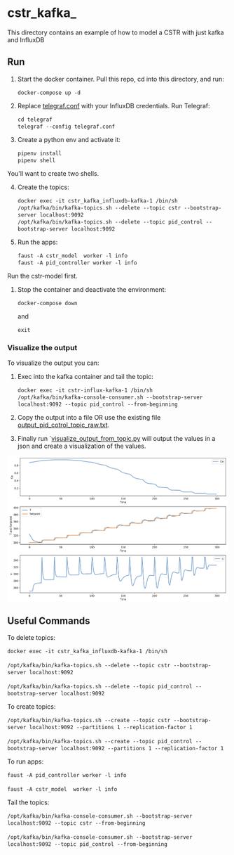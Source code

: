 # cstr_kafka_ 
This directory contains an example of how to model a CSTR with just kafka and InfluxDB 

## Run 
1. Start the docker container. Pull this repo, cd into this directory, and run:
    ```
    docker-compose up -d
    ```

2. Replace [telegraf.conf](./telegraf/telegraf.conf) with your InfluxDB credentials. Run Telegraf:
    ```
    cd telegraf 
    telegraf --config telegraf.conf
    ```

3. Create a python env and activate it:
    ```
    pipenv install
    pipenv shell
    ```
You'll want to create two shells. 

4. Create the topics:
   ```
   docker exec -it cstr_kafka_influxdb-kafka-1 /bin/sh
   /opt/kafka/bin/kafka-topics.sh --delete --topic cstr --bootstrap-server localhost:9092
   /opt/kafka/bin/kafka-topics.sh --delete --topic pid_control --bootstrap-server localhost:9092
   ```

5. Run the apps:
    ```
    faust -A cstr_model  worker -l info
    faust -A pid_controller worker -l info
    ```
Run the cstr-model first. 

1. Stop the container and deactivate the environment:
    ```
    docker-compose down
    ```
    and
    ```
    exit
    ```

### Visualize the output 
To visualize the output you can: 
1. Exec into the kafka container and tail the topic:
    ```
    docker exec -it cstr-influx-kafka-1 /bin/sh
    /opt/kafka/bin/kafka-console-consumer.sh --bootstrap-server localhost:9092 --topic pid_control --from-beginning
    ```
2. Copy the output into a file OR use the existing file [output_pid_cotrol_topic_raw.txt](output_pid_cotrol_topic_raw.txt). 
   
3. Finally run `[visualize_output_from_topic.py](visualize_output_from_topic.py) will output the values in a json and create a visualization of the values. 

![cstr_kafka](../img/cstr_kafka.png) 


## Useful Commands
To delete topics:
```
docker exec -it cstr_kafka_influxdb-kafka-1 /bin/sh

/opt/kafka/bin/kafka-topics.sh --delete --topic cstr --bootstrap-server localhost:9092

/opt/kafka/bin/kafka-topics.sh --delete --topic pid_control --bootstrap-server localhost:9092
```

To create topics:
```
/opt/kafka/bin/kafka-topics.sh --create --topic cstr --bootstrap-server localhost:9092 --partitions 1 --replication-factor 1

/opt/kafka/bin/kafka-topics.sh --create --topic pid_control --bootstrap-server localhost:9092 --partitions 1 --replication-factor 1
```

To run apps:
```
faust -A pid_controller worker -l info

faust -A cstr_model  worker -l info
```

Tail the topics:
```
/opt/kafka/bin/kafka-console-consumer.sh --bootstrap-server localhost:9092 --topic cstr --from-beginning

/opt/kafka/bin/kafka-console-consumer.sh --bootstrap-server localhost:9092 --topic pid_control --from-beginning
```


